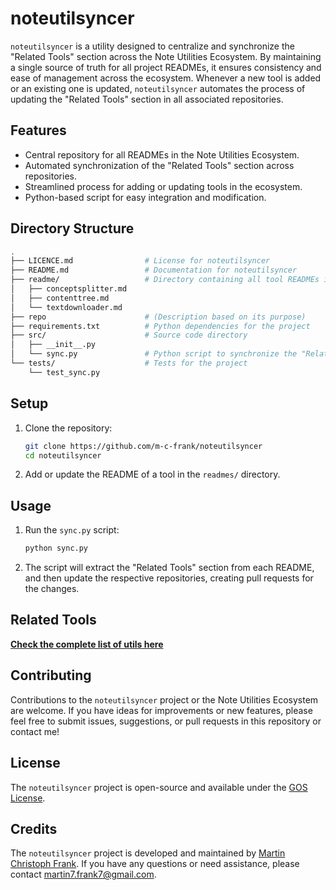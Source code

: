# noteutilsyncer

`noteutilsyncer` is a utility designed to centralize and synchronize the "Related Tools" section across the Note Utilities Ecosystem. By maintaining a single source of truth for all project READMEs, it ensures consistency and ease of management across the ecosystem. Whenever a new tool is added or an existing one is updated, `noteutilsyncer` automates the process of updating the "Related Tools" section in all associated repositories.

## Features

- Central repository for all READMEs in the Note Utilities Ecosystem.
- Automated synchronization of the "Related Tools" section across repositories.
- Streamlined process for adding or updating tools in the ecosystem.
- Python-based script for easy integration and modification.

## Directory Structure

```bash
.
├── LICENCE.md                # License for noteutilsyncer
├── README.md                 # Documentation for noteutilsyncer
├── readme/                   # Directory containing all tool READMEs in the ecosystem
│   ├── conceptsplitter.md
│   ├── contenttree.md
│   └── textdownloader.md
├── repo                      # (Description based on its purpose)
├── requirements.txt          # Python dependencies for the project
├── src/                      # Source code directory
│   ├── __init__.py
│   └── sync.py               # Python script to synchronize the "Related Tools" section
└── tests/                    # Tests for the project
    └── test_sync.py
```

## Setup

1. Clone the repository:

    ```bash
    git clone https://github.com/m-c-frank/noteutilsyncer
    cd noteutilsyncer
    ```

2. Add or update the README of a tool in the `readmes/` directory.

## Usage

1. Run the `sync.py` script:

   ```bash
   python sync.py
   ```

2. The script will extract the "Related Tools" section from each README, and then update the respective repositories, creating pull requests for the changes.

## Related Tools

**[Check the complete list of utils here](https://gist.github.com/m-c-frank/5b7a099c0998e3030888125370b26195)**


## Contributing

Contributions to the `noteutilsyncer` project or the Note Utilities Ecosystem are welcome. If you have ideas for improvements or new features, please feel free to submit issues, suggestions, or pull requests in this repository or contact me!

## License

The `noteutilsyncer` project is open-source and available under the [GOS License](LICENSE.md).

## Credits

The `noteutilsyncer` project is developed and maintained by [Martin Christoph Frank](https://github.com/m-c-frank). If you have any questions or need assistance, please contact [martin7.frank7@gmail.com](martin7.frank7@gmail.com).
